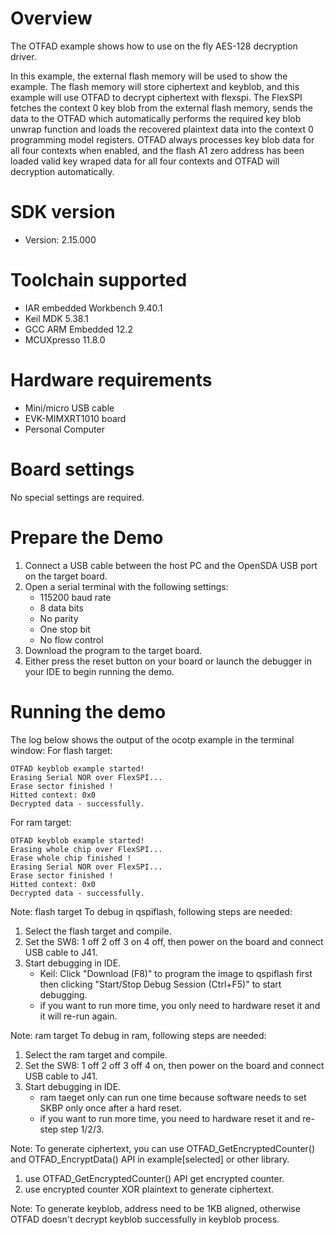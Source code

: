 Overview
========

The OTFAD example shows how to use on the fly AES-128 decryption driver.

In this example, the external flash memory will be used to show the example.
The flash memory will store ciphertext and keyblob, and this example will use OTFAD to decrypt ciphertext with flexspi.
The FlexSPI fetches the context 0 key blob from the external flash memory, sends the data to the OTFAD which automatically
performs the required key blob unwrap function and loads the recovered plaintext data into the context 0 programming model registers.
OTFAD always processes key blob data for all four contexts when enabled, and the flash A1 zero address has been loaded valid key wraped data
for all four contexts and OTFAD will decryption automatically.

SDK version
===========
- Version: 2.15.000

Toolchain supported
===================
- IAR embedded Workbench  9.40.1
- Keil MDK  5.38.1
- GCC ARM Embedded  12.2
- MCUXpresso  11.8.0

Hardware requirements
=====================
- Mini/micro USB cable
- EVK-MIMXRT1010 board
- Personal Computer

Board settings
==============
No special settings are required.

Prepare the Demo
================
1.  Connect a USB cable between the host PC and the OpenSDA USB port on the target board. 
2.  Open a serial terminal with the following settings:
    - 115200 baud rate
    - 8 data bits
    - No parity
    - One stop bit
    - No flow control
3.  Download the program to the target board.
4.  Either press the reset button on your board or launch the debugger in your IDE to begin running the demo.

Running the demo
================
The log below shows the output of the ocotp example in the terminal window:
For flash target:
~~~~~~~~~~~~~~~~~~~~~~~~~~~~~~~~~~~
OTFAD keyblob example started!
Erasing Serial NOR over FlexSPI...
Erase sector finished !
Hitted context: 0x0
Decrypted data - successfully. 

~~~~~~~~~~~~~~~~~~~~~~~~~~~~~~~~~~~
For ram target:
~~~~~~~~~~~~~~~~~~~~~~~~~~~~~~~~~~~
OTFAD keyblob example started!
Erasing whole chip over FlexSPI...
Erase whole chip finished !
Erasing Serial NOR over FlexSPI...
Erase sector finished !
Hitted context: 0x0
Decrypted data - successfully. 

~~~~~~~~~~~~~~~~~~~~~~~~~~~~~~~~~~~

Note: flash target
To debug in qspiflash, following steps are needed:
1. Select the flash target and compile.
2. Set the SW8: 1 off 2 off 3 on 4 off, then power on the board and connect USB cable to J41.
3. Start debugging in IDE.
   - Keil: Click "Download (F8)" to program the image to qspiflash first then clicking "Start/Stop Debug Session (Ctrl+F5)" to start debugging.
   - if you want to run more time, you only need to hardware reset it and it will re-run again.

Note: ram target
To debug in ram, following steps are needed:
1. Select the ram target and compile.
2. Set the SW8: 1 off 2 off 3 off 4 on, then power on the board and connect USB cable to J41.
3. Start debugging in IDE.
    - ram taeget only can run one time because software needs to set SKBP only once after a hard reset.
    - if you want to run more time, you need to hardware reset it and re-step step 1/2/3.


Note:
To generate ciphertext, you can use OTFAD_GetEncryptedCounter() and OTFAD_EncryptData() API in example[selected] or other library.
1. use OTFAD_GetEncryptedCounter() API get encrypted counter.
2. use encrypted counter XOR plaintext to generate ciphertext.

Note:
To generate keyblob, address need to be 1KB aligned, otherwise OTFAD doesn't decrypt keyblob successfully in keyblob process.
